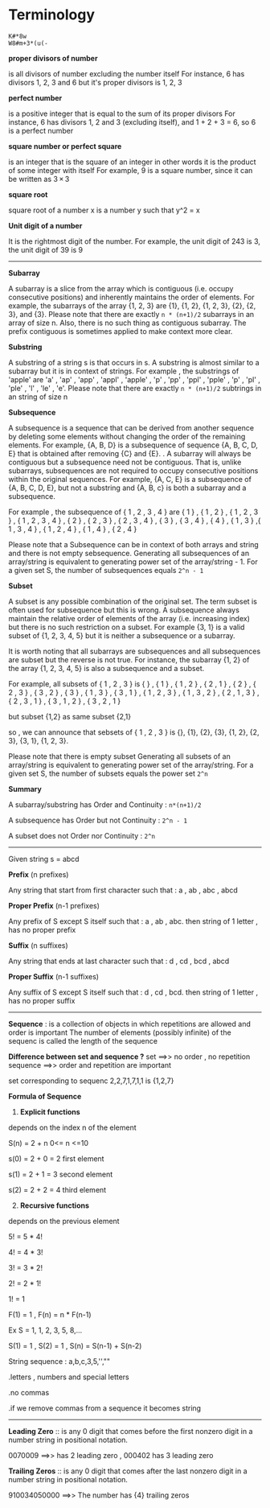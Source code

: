 # Terminology
```
K#*8w
W8#m+3*(u(-
```


**proper divisors of number**

is all divisors of number excluding the number itself
For instance, 6 has divisors 1, 2, 3 and 6 but it's proper divisors is 1, 2, 3

**perfect number**

is a positive integer that is equal to the sum of its proper divisors
For instance, 6 has divisors 1, 2 and 3 (excluding itself), and 1 + 2 + 3 = 6, so 6 is a perfect number

**square number or perfect square**

is an integer that is the square of an integer 
in other words it is the product of some integer with itself
For example, 9 is a square number, since it can be written as 3 × 3

**square root** 

square root of a number x is a number y such that y^2 = x

**Unit digit of a number**

It is the rightmost digit of the number.
For example, the unit digit of 243 is 3, the unit digit of 39 is 9

******************************************************************************************************************************************************

**Subarray**

A subarray is a slice from the array which is contiguous (i.e. occupy consecutive positions) and inherently maintains the order of 
elements. For example, the subarrays of the array {1, 2, 3} are {1}, {1, 2}, {1, 2, 3}, {2}, {2, 3}, and {3}.
Please note that there are exactly `n * (n+1)/2` subarrays in an array of size n. Also, there is no such thing as contiguous subarray. 
The prefix contiguous is sometimes applied to make context more clear. 


**Substring**

A substring of a string s is that occurs in s. A substring is almost similar to a subarray but it is in context of strings. 
For example , the substrings of 'apple' are 'a' , 'ap' , 'app' , 'appl' , 'apple' , 'p' , 'pp' , 'ppl' , 'pple' , 'p' , 'pl' ,
'ple' , 'l' , 'le' , 'e'.
Please note that there are exactly `n * (n+1)/2` subtrings in an string of size n


**Subsequence**

A subsequence is a sequence that can be derived from another sequence by deleting some elements without changing the order of 
the remaining elements.
For example, {A, B, D} is a subsequence of sequence {A, B, C, D, E} that is obtained after removing {C} and {E}. 
. A subarray will always be contiguous but a subsequence need not be 
contiguous. That is, unlike subarrays, subsequences are not required to occupy consecutive positions within the original sequences. 
For example, {A, C, E} is a subsequence of {A, B, C, D, E}, but not a substring and {A, B, c} is both a subarray and a subsequence. 

For example , the subsequence of { 1 , 2 , 3 , 4 } are { 1 } , { 1 , 2 } , { 1 , 2 , 3 } , { 1 , 2 , 3 , 4 } , { 2 } , { 2 , 3 } ,
{ 2 , 3 , 4 } , { 3 } , { 3 , 4 } , { 4 } ,      { 1 , 3 } ,{ 1 , 3 , 4 } , { 1 , 2 , 4 } , { 1 , 4 } , { 2 , 4 }

Please note that a Subsequence can be in context of both arrays and string and there is not empty sebsequence.
Generating all subsequences of an array/string is equivalent to generating power set of the array/string - 1. 
For a given set S, the number of subsequences equals `2^n - 1`


**Subset**

A subset is any possible combination of the original set. The term subset is often used for subsequence but this is wrong.
A subsequence always maintain the relative order of elements of the array (i.e. increasing index) but there is no such 
restriction on a subset. For example {3, 1} is a valid subset of {1, 2, 3, 4, 5} but it is neither a subsequence or a subarray. 

It is worth noting that all subarrays are subsequences and all subsequences are subset but the reverse is not true. 
For instance, the subarray {1, 2} of the array {1, 2, 3, 4, 5} is also a subsequence and a subset. 

For example, all subsets of { 1 , 2 , 3 } is { } , { 1 } , { 1 , 2 } , { 2 , 1 } , { 2 } , { 2 , 3 } , { 3 , 2 } ,
{ 3 } , { 1 , 3 } , { 3 , 1 } , { 1 , 2 , 3 } , { 1 , 3 , 2 } , { 2 , 1 , 3 } , { 2 , 3 , 1 } , { 3 , 1 , 2 } , { 3 , 2 , 1 }

but subset {1,2} as same subset {2,1}

so , we can announce that sebsets of { 1 , 2 , 3 } is {}, {1}, {2}, {3}, {1, 2}, {2, 3}, {3, 1}, {1, 2, 3}.

Please note that there is empty subset 
Generating all subsets of an array/string is equivalent to generating power set of the array/string. 
For a given set S, the number of subsets equals the power set `2^n` 

**Summary**

A subarray/substring has Order and Continuity :   `n*(n+1)/2`

A subsequence has Order but not Continuity :       `2^n - 1` 

A subset does not Order nor Continuity :          `2^n` 

******************************************************************************************************************************************************

Given string s = abcd

**Prefix** (n prefixes)

Any string that start from first character
such that : a , ab , abc , abcd

**Proper Prefix** (n-1 prefixes)

Any prefix of S except S itself
such that : a , ab , abc.
then string of 1 letter , has no proper prefix

**Suffix** (n suffixes)

Any string that ends at last character
such that : d , cd , bcd , abcd

**Proper Suffix** (n-1 suffixes)

Any suffix of S except S itself
such that : d , cd , bcd.
then string of 1 letter , has no proper suffix

******************************************************************************************************************************************************

**Sequence** : is a collection of objects in which repetitions are allowed and order is important
The number of elements (possibly infinite) of the sequenc is called the length of the sequence

**Difference between set and sequence ?**
set ==>> no order , no repetition
sequence ==>> order and repetition are important

set corresponding to sequenc 2,2,7,1,7,1,1 is {1,2,7}

**Formula of Sequence**

1) **Explicit functions**

depends on the index n of the element

S(n) = 2 + n       0<= n <=10

s(0) = 2 + 0 = 2   first element

s(1) = 2 + 1 = 3   second element

s(2) = 2 + 2 = 4   third element

2) **Recursive functions**

depends on the previous element

5! = 5 * 4!

4! = 4 * 3!

3! = 3 * 2!

2! = 2 * 1!

1! = 1

F(1) = 1 , F(n) = n * F(n-1)

Ex S = 1, 1, 2, 3, 5, 8,...

S(1) = 1 , S(2) = 1 , S(n) = S(n-1) + S(n-2)

String sequence : a,b,c,3,5,'',""

.letters , numbers and special letters

.no commas

.if we remove commas from a sequence it becomes string

******************************************************************************************************************************************************

**Leading Zero** :: is any 0 digit that comes before the first nonzero digit in a number string in positional notation.

0070009 ==>> has 2 leading zero , 000402 has 3 leading zero

**Trailing Zeros** ::  is any 0 digit that comes after the last nonzero digit in a number string in positional notation.

910034050000 ==>> The number has {4} trailing zeros 
